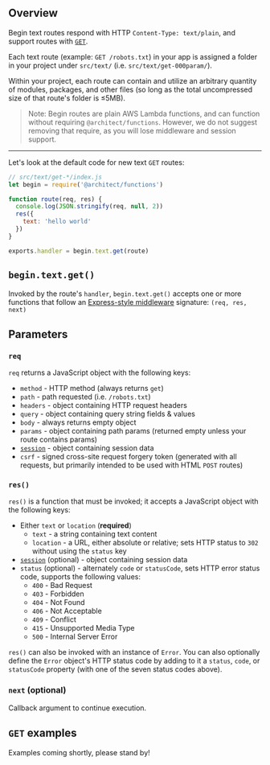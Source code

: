 ## Overview

Begin text routes respond with HTTP `Content-Type: text/plain`, and support routes with [`GET`](#begin-text-get-).

Each text route (example: `GET /robots.txt`) in your app is assigned a folder in your project under `src/text/` (i.e. `src/text/get-000param/`).

Within your project, each route can contain and utilize an arbitrary quantity of modules, packages, and other files (so long as the total uncompressed size of that route's folder is ≤5MB).
<!-- @todo more about cloud function limits doc(s) -->

> Note: Begin routes are plain AWS Lambda functions, and can function without requiring `@architect/functions`. However, we do not suggest removing that require, as you will lose middleware and session support.

---

Let's look at the default code for new text `GET` routes:

```js
// src/text/get-*/index.js
let begin = require('@architect/functions')

function route(req, res) {
  console.log(JSON.stringify(req, null, 2))
  res({
    text: 'hello world'
  })
}

exports.handler = begin.text.get(route)
```


## `begin.text.get()`

Invoked by the route's `handler`, `begin.text.get()` accepts one or more functions that follow an [Express-style middleware](https://expressjs.com/en/guide/writing-middleware.html) signature: `(req, res, next)`

## Parameters

### `req`

`req` returns a JavaScript object with the following keys:

- `method` - HTTP method (always returns `get`)
- `path` - path requested (i.e. `/robots.txt`)
- `headers` - object containing HTTP request headers
- `query` - object containing query string fields & values
- `body` - always returns empty object
- `params` - object containing path params (returned empty unless your route contains params)
- [`session`](/en/routes-functions/sessions/) - object containing session data
- `csrf` - signed cross-site request forgery token (generated with all requests, but primarily intended to be used with HTML `POST` routes)


### `res()`

`res()` is a function that must be invoked; it accepts a JavaScript object with the following keys:

- Either `text` or `location` (**required**)
  - `text` - a string containing text content
  - `location` - a URL, either absolute or relative; sets HTTP status to `302` without using the `status` key
- [`session`](/en/routes-functions/sessions/#how-sessions-work) (optional) - object containing session data
- `status` (optional) - alternately `code` or `statusCode`, sets HTTP error status code, supports the following values:
  - `400` - Bad Request
  - `403` - Forbidden
  - `404` - Not Found
  - `406` - Not Acceptable
  - `409` - Conflict
  - `415` - Unsupported Media Type
  - `500` - Internal Server Error

`res()` can also be invoked with an instance of `Error`. You can also optionally define the `Error` object's HTTP status code by adding to it a `status`, `code`, or `statusCode` property (with one of the seven status codes above).


### `next` (optional)

Callback argument to continue execution.


## `GET` examples

Examples coming shortly, please stand by!

